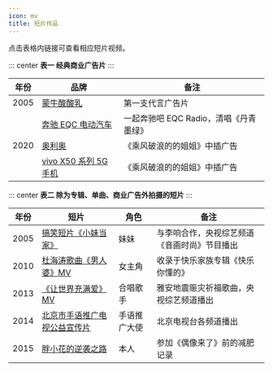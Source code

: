 ```yaml
---
icon: mv
title: 短片作品
---
```


点击表格内链接可查看相应短片视频。

::: center
**表一 经典商业广告片**
:::
<table>
<thead>
<tr>
    <th>年份</th>
    <th>品牌</th>
    <th>备注</th>
</tr>
</thead>
<tbody>
<tr>
    <td>2005</td>
    <td><a href="https://www.bilibili.com/video/BV15x411e7g1" target="_blank" rel="noopener noreferrer">蒙牛酸酸乳</a></td>
    <td>第一支代言广告片</td>
</tr>
<tr>
    <td rowspan="3">2020</td>
    <td><a href="https://www.bilibili.com/video/BV1H54y1B7yQ" target="_blank" rel="noopener noreferrer">奔驰 EQC 电动汽车</a></td>
    <td>一起奔驰吧 EQC Radio，清唱《丹青墨绿》</td>
</tr>
<tr>
    <td><a href="https://www.bilibili.com/video/BV1az4y1X7xy" target="_blank" rel="noopener noreferrer">奥利奥</a></td>
    <td>《乘风破浪的的姐姐》中插广告</td>
</tr>
<tr>
    <td><a href="https://www.bilibili.com/video/BV1LZ4y1u7Pe" target="_blank" rel="noopener noreferrer">vivo X50 系列 5G 手机</a></td>
    <td>《乘风破浪的的姐姐》中插广告</td>
</tr>
</tbody>
</table>


::: center
**表二 除为专辑、单曲、商业广告外拍摄的短片**
:::
<table>
<thead>
<tr>
    <th>年份</th>
    <th>短片</th>
    <th>角色</th>
    <th>备注</th>
</tr>
</thead>
<tbody>
<tr>
    <td>2005</td>
    <td><a href="https://www.bilibili.com/video/BV1NV41167Qy" target="_blank" rel="noopener noreferrer">搞笑短片《小妹当家》</a></td>
    <td>妹妹</td>
    <td>与李响合作，央视综艺频道《音画时尚》节目播出</td>
</tr>
<tr>
    <td>2010</td>
    <td><a href="https://www.bilibili.com/video/BV18v411y7Pe" target="_blank" rel="noopener noreferrer">杜海涛歌曲《男人婆》MV</a></td>
    <td>女主角</td>
    <td>收录于快乐家族专辑《快乐你懂的》</td>
</tr>
<tr>
    <td>2013</td>
    <td><a href="https://www.bilibili.com/video/BV1Px411a7Fg?p=3" target="_blank" rel="noopener noreferrer">《让世界充满爱》MV</a></td>
    <td>合唱歌手</td>
    <td>雅安地震赈灾祈福歌曲，央视综艺频道播出</td>
</tr>
<tr>
    <td>2014</td>
    <td><a href="https://www.bilibili.com/video/BV1q7411d7oX" target="_blank" rel="noopener noreferrer">北京市手语推广电视公益宣传片</a></td>
    <td>手语推广大使</td>
    <td>北京电视台各频道播出</td>
</tr>
<tr>
    <td>2015</td>
    <td><a href="https://www.bilibili.com/video/BV16y4y1m7uq" target="_blank" rel="noopener noreferrer">胖小花的逆袭之路</a></td>
    <td>本人</td>
    <td>参加《偶像来了》前的减肥记录</td>
</tr>
</tbody>
</table>


